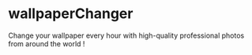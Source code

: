 # wallpaperChanger
Change your wallpaper every hour with high-quality professional photos from around the world !
